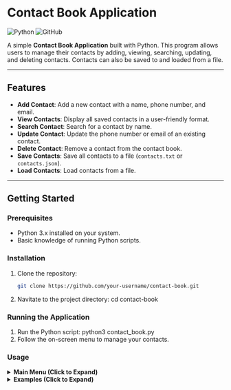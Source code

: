 # Contact Book Application

![Python](https://img.shields.io/badge/Python-3.x-blue) ![GitHub](https://img.shields.io/github/license/qtmgh/contact-book)

A simple **Contact Book Application** built with Python. This program allows users to manage their contacts by adding, viewing, searching, updating, and deleting contacts. Contacts can also be saved to and loaded from a file.

---

## **Features**
- **Add Contact**: Add a new contact with a name, phone number, and email.
- **View Contacts**: Display all saved contacts in a user-friendly format.
- **Search Contact**: Search for a contact by name.
- **Update Contact**: Update the phone number or email of an existing contact.
- **Delete Contact**: Remove a contact from the contact book.
- **Save Contacts**: Save all contacts to a file (`contacts.txt` or `contacts.json`).
- **Load Contacts**: Load contacts from a file.

---

## **Getting Started**

### **Prerequisites**
- Python 3.x installed on your system.
- Basic knowledge of running Python scripts.

### **Installation**
1. Clone the repository:
   ```bash
   git clone https://github.com/your-username/contact-book.git
2. Navitate to the project directory: 
    cd contact-book

### **Running the Application**
1. Run the Python script: 
    python3 contact_book.py
2. Follow the on-screen menu to manage your contacts. 

### **Usage**

<details> <summary><strong>Main Menu (Click to Expand)</strong></summary>

=== Contact Book ===
1. Add Contact
2. View Contacts
3. Search Contact
4. Save Contacts
5. Load Contacts
6. Delete Contact
7. Update Contact
8. Exit
</details>

<details> <summary><strong>Examples (Click to Expand)</strong></summary>

1. **Add a contact:**

    Enter name: Alice
    Enter phone (10 digits): 1234567890
    Enter email: alice@example.com
    Contact added!

2. **View Contacts:**
    
    Contacts:
    1. Name: Alice 
    Phone: 1234567890 
    Email: alice@example.com

3. **Search for a Contact:**
   
    Enter name to search: Alice
    Name: Alice 
    Phone: 1234567890
    Email: alice@example.com
    
4. **Update a Contact:**
    
    Enter the name of the contact to update: Alice
    Current details: 
    Phone: 1234567890
    Email: alice@example.com
    Enter new phone (10 digits): 0987654321
    Enter new email: alice.new@example.com
    Contact updated.

5. **Delete a Contact:**
    
    Enter the name of the contact to delete: Alice
    Contact 'Alice' deleted.
</details>